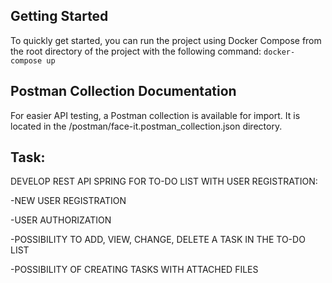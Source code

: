 ## Getting Started
To quickly get started, you can run the project using Docker Compose from the root directory of the project with the following command:
`docker-compose up`

## Postman Collection Documentation
For easier API testing, a Postman collection is available for import. It is located in the /postman/face-it.postman_collection.json directory.

## Task:
DEVELOP REST API SPRING FOR TO-DO LIST WITH USER REGISTRATION:

-NEW USER REGISTRATION

-USER AUTHORIZATION

-POSSIBILITY TO ADD, VIEW, CHANGE, DELETE A TASK IN THE TO-DO LIST

-POSSIBILITY OF CREATING TASKS WITH ATTACHED FILES
